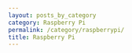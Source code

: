 ```yaml
---
layout: posts_by_category
category: Raspberry Pi
permalink: /category/raspberrypi/
title: Raspberry Pi
---
```

